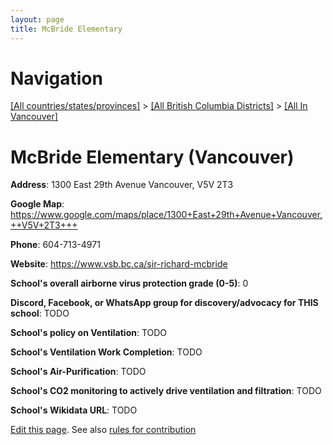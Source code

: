 ```yaml
---
layout: page
title: McBride Elementary
---
```

# Navigation

[[All countries/states/provinces]](../../..) > [[All British Columbia Districts]](../..) > [[All In Vancouver]](..)

# McBride Elementary (Vancouver)

**Address**: 1300 East 29th Avenue Vancouver,  V5V 2T3

**Google Map**: <https://www.google.com/maps/place/1300+East+29th+Avenue+Vancouver,++V5V+2T3+++>

**Phone**: 604-713-4971

**Website**: <https://www.vsb.bc.ca/sir-richard-mcbride>

**School's overall airborne virus protection grade (0-5)**: 0

**Discord, Facebook, or WhatsApp group for discovery/advocacy for THIS school**: TODO

**School's policy on Ventilation**: TODO

**School's Ventilation Work Completion**: TODO

**School's Air-Purification**: TODO

**School's CO2 monitoring to actively drive ventilation and filtration**: TODO

**School's Wikidata URL**: TODO


[Edit this page](https://github.com/ventilate-schools/BC/edit/main/./Vancouver/McBride_Elementary.md). See also [rules for contribution](../../../contribution-rules/)